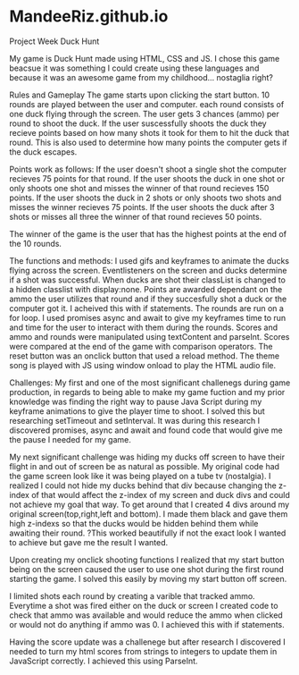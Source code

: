 # MandeeRiz.github.io
Project Week Duck Hunt

My game is Duck Hunt made using HTML, CSS and JS. I chose this game beacsue it was something I could create using these languages and because it was an awesome game from my childhood... nostaglia right? 

Rules and Gameplay
The game starts upon clicking the start button. 10 rounds are played between the user and computer. each round consists of one duck flying through the screen. The user gets 3 chances (ammo) per round to shoot the duck. If the user suscessfully shoots the duck they recieve points based on how many shots it took for them to hit the duck that round. This is also used to determine how many points the computer gets if the duck escapes. 

Points work as follows:
If the user doesn't shoot a single shot the computer recieves 75 points for that round.
If the user shoots the duck in one shot or only shoots one shot and misses the winner of that round recieves 150 points.
If the user shoots the duck in 2 shots or only shoots two shots and misses the winner recieves 75 points.
If the user shoots the duck after 3 shots or misses all three the winner of that round recieves 50 points. 

The winner of the game is the user that has the highest points at the end of the 10 rounds. 

The functions and methods:
I used gifs and keyframes to animate the ducks flying across the screen. 
Eventlisteners on the screen and ducks determine if a shot was successful.
When ducks are shot their classList is changed to a hidden classlist with display:none. 
Points are awarded dependant on the ammo the user utilizes that round and if they succesfully shot a duck or the computer got it. I acheived this with if statements.
The rounds are run on a for loop.
I used promises async and await to give my keyframes time to run and time for the user to interact with them during the rounds. 
Scores and ammo and rounds were manipulated using textContent and parseInt.
Scores were compared at the end of the game with comparison operators.
The reset button was an onclick button that used a reload method.
The theme song is played with JS using window onload to play the HTML audio file.

Challenges:
My first and one of the most significant challenegs during game production, in regards to being able to make my game fuction and my prior knowledge was finding the right way to pause Java Script during my keyframe animations to give the player time to shoot. I solved this but researching setTimeout and setInterval. It was during this research I discovered promises, async and await and found code that would give me the pause I needed for my game.

My next significant challenge was hiding my ducks off screen to have their flight in and out of screen be as natural as possible. My original code had the game screen look like it was being played on a tube tv (nostalgia). I realized I could not hide my ducks behind that div because changing the z-index of that would affect the z-index of my screen and duck divs and could not achieve my goal that way. To get around that I created 4 divs around my original screen(top,right,left and bottom). I made them black and gave them high z-indexs so that the ducks would be hidden behind them while awaiting their round. ?This worked beautifully if not the exact look I wanted to achieve but gave me the result I wanted. 


Upon creating my onclick shooting functions I realized that my start button being on the screen caused the user to use one shot during the first round starting the game. I solved this easily by moving my start button off screen.

I limited shots each round by creating a varible that tracked ammo. Everytime a shot was fired either on the duck or screen I created code to check that ammo was available and would reduce the ammo when clicked or would not do anything if ammo was 0. I achieved this with if statements. 

Having the score update was a challenege but after research I discovered I needed to turn my html scores from strings to integers to update them in JavaScript correctly. I achieved this using ParseInt.



